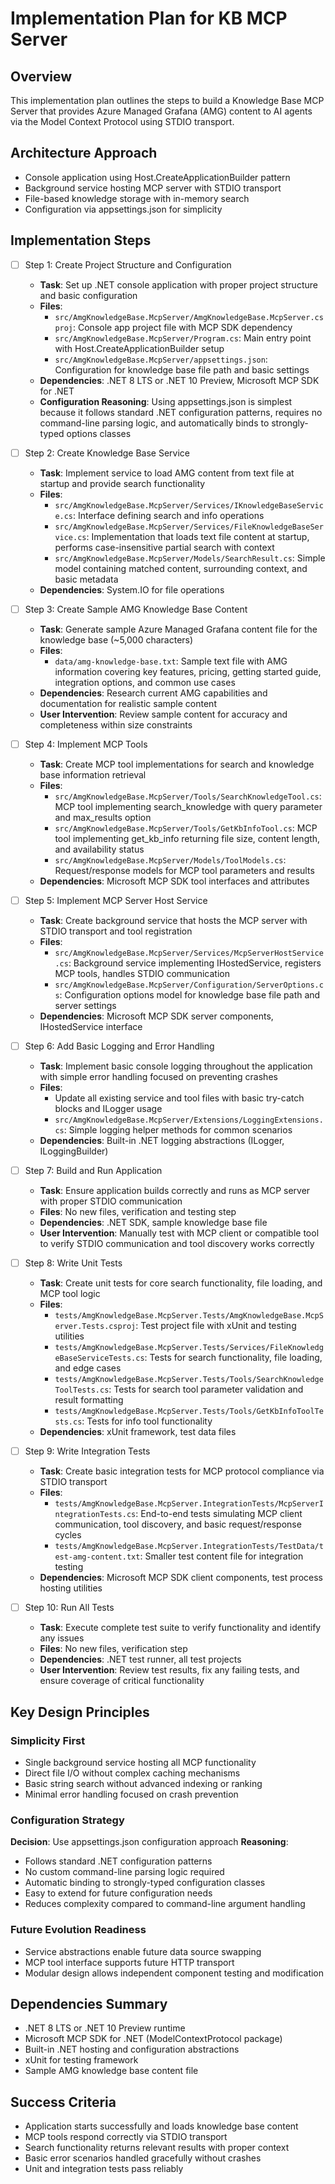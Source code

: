 # Implementation Plan for KB MCP Server

## Overview
This implementation plan outlines the steps to build a Knowledge Base MCP Server that provides Azure Managed Grafana (AMG) content to AI agents via the Model Context Protocol using STDIO transport.

## Architecture Approach
- Console application using Host.CreateApplicationBuilder pattern
- Background service hosting MCP server with STDIO transport
- File-based knowledge storage with in-memory search
- Configuration via appsettings.json for simplicity

## Implementation Steps

- [ ] Step 1: Create Project Structure and Configuration
  - **Task**: Set up .NET console application with proper project structure and basic configuration
  - **Files**:
    - `src/AmgKnowledgeBase.McpServer/AmgKnowledgeBase.McpServer.csproj`: Console app project file with MCP SDK dependency
    - `src/AmgKnowledgeBase.McpServer/Program.cs`: Main entry point with Host.CreateApplicationBuilder setup
    - `src/AmgKnowledgeBase.McpServer/appsettings.json`: Configuration for knowledge base file path and basic settings
  - **Dependencies**: .NET 8 LTS or .NET 10 Preview, Microsoft MCP SDK for .NET
  - **Configuration Reasoning**: Using appsettings.json is simplest because it follows standard .NET configuration patterns, requires no command-line parsing logic, and automatically binds to strongly-typed options classes

- [ ] Step 2: Create Knowledge Base Service
  - **Task**: Implement service to load AMG content from text file at startup and provide search functionality
  - **Files**:
    - `src/AmgKnowledgeBase.McpServer/Services/IKnowledgeBaseService.cs`: Interface defining search and info operations
    - `src/AmgKnowledgeBase.McpServer/Services/FileKnowledgeBaseService.cs`: Implementation that loads text file content at startup, performs case-insensitive partial search with context
    - `src/AmgKnowledgeBase.McpServer/Models/SearchResult.cs`: Simple model containing matched content, surrounding context, and basic metadata
  - **Dependencies**: System.IO for file operations

- [ ] Step 3: Create Sample AMG Knowledge Base Content
  - **Task**: Generate sample Azure Managed Grafana content file for the knowledge base (~5,000 characters)
  - **Files**:
    - `data/amg-knowledge-base.txt`: Sample text file with AMG information covering key features, pricing, getting started guide, integration options, and common use cases
  - **Dependencies**: Research current AMG capabilities and documentation for realistic sample content
  - **User Intervention**: Review sample content for accuracy and completeness within size constraints

- [ ] Step 4: Implement MCP Tools
  - **Task**: Create MCP tool implementations for search and knowledge base information retrieval
  - **Files**:
    - `src/AmgKnowledgeBase.McpServer/Tools/SearchKnowledgeTool.cs`: MCP tool implementing search_knowledge with query parameter and max_results option
    - `src/AmgKnowledgeBase.McpServer/Tools/GetKbInfoTool.cs`: MCP tool implementing get_kb_info returning file size, content length, and availability status
    - `src/AmgKnowledgeBase.McpServer/Models/ToolModels.cs`: Request/response models for MCP tool parameters and results
  - **Dependencies**: Microsoft MCP SDK tool interfaces and attributes

- [ ] Step 5: Implement MCP Server Host Service
  - **Task**: Create background service that hosts the MCP server with STDIO transport and tool registration
  - **Files**:
    - `src/AmgKnowledgeBase.McpServer/Services/McpServerHostService.cs`: Background service implementing IHostedService, registers MCP tools, handles STDIO communication
    - `src/AmgKnowledgeBase.McpServer/Configuration/ServerOptions.cs`: Configuration options model for knowledge base file path and server settings
  - **Dependencies**: Microsoft MCP SDK server components, IHostedService interface

- [ ] Step 6: Add Basic Logging and Error Handling
  - **Task**: Implement basic console logging throughout the application with simple error handling focused on preventing crashes
  - **Files**:
    - Update all existing service and tool files with basic try-catch blocks and ILogger usage
    - `src/AmgKnowledgeBase.McpServer/Extensions/LoggingExtensions.cs`: Simple logging helper methods for common scenarios
  - **Dependencies**: Built-in .NET logging abstractions (ILogger, ILoggingBuilder)

- [ ] Step 7: Build and Run Application
  - **Task**: Ensure application builds correctly and runs as MCP server with proper STDIO communication
  - **Files**: No new files, verification and testing step
  - **Dependencies**: .NET SDK, sample knowledge base file
  - **User Intervention**: Manually test with MCP client or compatible tool to verify STDIO communication and tool discovery works correctly

- [ ] Step 8: Write Unit Tests
  - **Task**: Create unit tests for core search functionality, file loading, and MCP tool logic
  - **Files**:
    - `tests/AmgKnowledgeBase.McpServer.Tests/AmgKnowledgeBase.McpServer.Tests.csproj`: Test project file with xUnit and testing utilities
    - `tests/AmgKnowledgeBase.McpServer.Tests/Services/FileKnowledgeBaseServiceTests.cs`: Tests for search functionality, file loading, and edge cases
    - `tests/AmgKnowledgeBase.McpServer.Tests/Tools/SearchKnowledgeToolTests.cs`: Tests for search tool parameter validation and result formatting
    - `tests/AmgKnowledgeBase.McpServer.Tests/Tools/GetKbInfoToolTests.cs`: Tests for info tool functionality
  - **Dependencies**: xUnit framework, test data files

- [ ] Step 9: Write Integration Tests
  - **Task**: Create basic integration tests for MCP protocol compliance via STDIO transport
  - **Files**:
    - `tests/AmgKnowledgeBase.McpServer.IntegrationTests/McpServerIntegrationTests.cs`: End-to-end tests simulating MCP client communication, tool discovery, and basic request/response cycles
    - `tests/AmgKnowledgeBase.McpServer.IntegrationTests/TestData/test-amg-content.txt`: Smaller test content file for integration testing
  - **Dependencies**: Microsoft MCP SDK client components, test process hosting utilities

- [ ] Step 10: Run All Tests
  - **Task**: Execute complete test suite to verify functionality and identify any issues
  - **Files**: No new files, verification step
  - **Dependencies**: .NET test runner, all test projects
  - **User Intervention**: Review test results, fix any failing tests, and ensure coverage of critical functionality

## Key Design Principles

### Simplicity First
- Single background service hosting all MCP functionality
- Direct file I/O without complex caching mechanisms
- Basic string search without advanced indexing or ranking
- Minimal error handling focused on crash prevention

### Configuration Strategy
**Decision**: Use appsettings.json configuration approach
**Reasoning**: 
- Follows standard .NET configuration patterns
- No custom command-line parsing logic required
- Automatic binding to strongly-typed configuration classes
- Easy to extend for future configuration needs
- Reduces complexity compared to command-line argument handling

### Future Evolution Readiness
- Service abstractions enable future data source swapping
- MCP tool interface supports future HTTP transport
- Modular design allows independent component testing and modification

## Dependencies Summary
- .NET 8 LTS or .NET 10 Preview runtime
- Microsoft MCP SDK for .NET (ModelContextProtocol package)
- Built-in .NET hosting and configuration abstractions
- xUnit for testing framework
- Sample AMG knowledge base content file

## Success Criteria
- Application starts successfully and loads knowledge base content
- MCP tools respond correctly via STDIO transport
- Search functionality returns relevant results with proper context
- Basic error scenarios handled gracefully without crashes
- Unit and integration tests pass reliably
